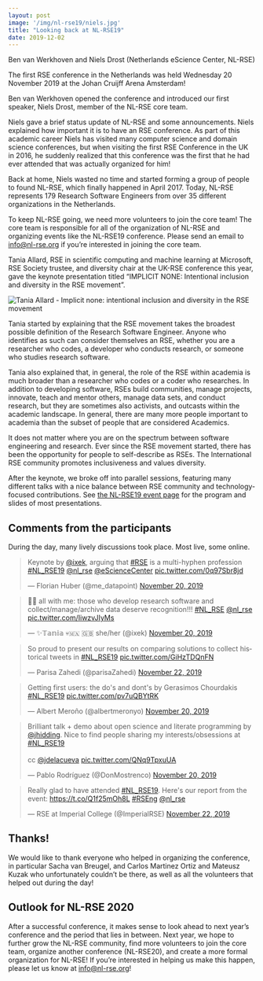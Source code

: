 ```yaml
---
layout: post
image: '/img/nl-rse19/niels.jpg'
title: "Looking back at NL-RSE19"
date: 2019-12-02
---
```


Ben van Werkhoven and Niels Drost (Netherlands eScience Center, NL-RSE)

The first RSE conference in the Netherlands was held Wednesday 20 November 2019 at the Johan Cruijff Arena Amsterdam!

<!--break-->

Ben van Werkhoven opened the conference and introduced our first speaker, Niels Drost, member of the NL-RSE core team.

Niels gave a brief status update of NL-RSE and some announcements. Niels explained how important it is to have an RSE conference. As part of this academic career Niels has visited many computer science and domain science conferences, but when visiting the first RSE Conference in the UK in 2016, he suddenly realized that this conference was the first that he had ever attended that was actually organized for him!

Back at home, Niels wasted no time and started forming a group of people to found NL-RSE, which finally happened in April 2017. Today, NL-RSE represents 179 Research Software Engineers from over 35 different organizations in the Netherlands.

To keep NL-RSE going, we need more volunteers to join the core team! The core team is responsible for all of the organization of NL-RSE and organizing events like the NL-RSE19 conference. Please send an email to info@nl-rse.org if you’re interested in joining the core team.

Tania Allard, RSE in scientific computing and machine learning at Microsoft, RSE Society trustee, and diversity chair at the UK-RSE conference this year, gave the keynote presentation titled “IMPLICIT NONE: Intentional inclusion and diversity in the RSE movement”.

![Tania Allard - Implicit none: intentional inclusion and diversity in the RSE movement](/img/nl-rse19/tania-title-slide.png)

Tania started by explaining that the RSE movement takes the broadest possible definition of the Research Software Engineer. Anyone who identifies as such can consider themselves an RSE, whether you are a researcher who codes, a developer who conducts research, or someone who studies research software.

Tania also explained that, in general, the role of the RSE within academia is much broader than a researcher who codes or a coder who researches. In addition to developing software, RSEs build communities, manage projects, innovate, teach and mentor others, manage data sets, and conduct research, but they are sometimes also activists, and outcasts within the academic landscape. In general, there are many more people important to academia than the subset of people that are considered Academics.

It does not matter where you are on the spectrum between software engineering and research. Ever since the RSE movement started, there has been the opportunity for people to self-describe as RSEs. The International RSE community promotes inclusiveness and values diversity.

After the keynote, we broke off into parallel sessions, featuring many different talks with a nice balance between RSE community and technology-focused contributions. See [the NL-RSE19 event page](/events/nl-rse19) for the program and slides of most presentations.

## Comments from the participants

During the day, many lively discussions took place. Most live, some online.

<!---- [TWITTER MENTIONS]  ---->

<blockquote class="twitter-tweet"><p lang="en" dir="ltr">Keynote by <a href="https://twitter.com/ixek?ref_src=twsrc%5Etfw">@ixek</a>, arguing that <a href="https://twitter.com/hashtag/RSE?src=hash&amp;ref_src=twsrc%5Etfw">#RSE</a> is a multi-hyphen profession <a href="https://twitter.com/hashtag/NL_RSE19?src=hash&amp;ref_src=twsrc%5Etfw">#NL_RSE19</a> <a href="https://twitter.com/nl_rse?ref_src=twsrc%5Etfw">@nl_rse</a> <a href="https://twitter.com/eScienceCenter?ref_src=twsrc%5Etfw">@eScienceCenter</a> <a href="https://t.co/0q97Sbr8jd">pic.twitter.com/0q97Sbr8jd</a></p>&mdash; Florian Huber (@me_datapoint) <a href="https://twitter.com/me_datapoint/status/1197080239094018049?ref_src=twsrc%5Etfw">November 20, 2019</a></blockquote> <script async src="https://platform.twitter.com/widgets.js" charset="utf-8"></script>

<blockquote class="twitter-tweet"><p lang="en" dir="ltr">📢📢 all with me: those who develop research software and collect/manage/archive data deserve recognition!!! <a href="https://twitter.com/hashtag/NL_RSE?src=hash&amp;ref_src=twsrc%5Etfw">#NL_RSE</a> <a href="https://twitter.com/nl_rse?ref_src=twsrc%5Etfw">@nl_rse</a> <a href="https://t.co/IiwzvJIyMs">pic.twitter.com/IiwzvJIyMs</a></p>&mdash; ✨𝕋𝕒𝕟𝕚𝕒 💀🇲🇽 🇬🇧 she/her (@ixek) <a href="https://twitter.com/ixek/status/1197089358324486144?ref_src=twsrc%5Etfw">November 20, 2019</a></blockquote> <script async src="https://platform.twitter.com/widgets.js" charset="utf-8"></script>

<blockquote class="twitter-tweet"><p lang="en" dir="ltr">So proud to present our results on comparing solutions to collect historical tweets in <a href="https://twitter.com/hashtag/NL_RSE19?src=hash&amp;ref_src=twsrc%5Etfw">#NL_RSE19</a> <a href="https://t.co/GiHzTDQnFN">pic.twitter.com/GiHzTDQnFN</a></p>&mdash; Parisa Zahedi (@parisaZahedi) <a href="https://twitter.com/parisaZahedi/status/1197864354051432448?ref_src=twsrc%5Etfw">November 22, 2019</a></blockquote> <script async src="https://platform.twitter.com/widgets.js" charset="utf-8"></script>

<blockquote class="twitter-tweet"><p lang="en" dir="ltr">Getting first users: the do&#39;s and dont&#39;s by Gerasimos Chourdakis <a href="https://twitter.com/hashtag/NL_RSE19?src=hash&amp;ref_src=twsrc%5Etfw">#NL_RSE19</a> <a href="https://t.co/pv7uQBYtRK">pic.twitter.com/pv7uQBYtRK</a></p>&mdash; Albert Meroño (@albertmeronyo) <a href="https://twitter.com/albertmeronyo/status/1197107091791601664?ref_src=twsrc%5Etfw">November 20, 2019</a></blockquote> <script async src="https://platform.twitter.com/widgets.js" charset="utf-8"></script>

<blockquote class="twitter-tweet"><p lang="en" dir="ltr">Brilliant talk + demo about open science and literate programming by <a href="https://twitter.com/jhidding?ref_src=twsrc%5Etfw">@jhidding</a>. Nice to find people sharing my interests/obsessions at <a href="https://twitter.com/hashtag/NL_RSE19?src=hash&amp;ref_src=twsrc%5Etfw">#NL_RSE19</a><br><br>cc <a href="https://twitter.com/jdelacueva?ref_src=twsrc%5Etfw">@jdelacueva</a> <a href="https://t.co/QNq9TpxuUA">pic.twitter.com/QNq9TpxuUA</a></p>&mdash; Pablo Rodríguez (@DonMostrenco) <a href="https://twitter.com/DonMostrenco/status/1197108851306356736?ref_src=twsrc%5Etfw">November 20, 2019</a></blockquote> <script async src="https://platform.twitter.com/widgets.js" charset="utf-8"></script>

<blockquote class="twitter-tweet"><p lang="en" dir="ltr">Really glad to have attended <a href="https://twitter.com/hashtag/NL_RSE19?src=hash&amp;ref_src=twsrc%5Etfw">#NL_RSE19</a>. Here&#39;s our report from the event: <a href="https://t.co/Q1f25mOh8L">https://t.co/Q1f25mOh8L</a> <a href="https://twitter.com/hashtag/RSEng?src=hash&amp;ref_src=twsrc%5Etfw">#RSEng</a> <a href="https://twitter.com/nl_rse?ref_src=twsrc%5Etfw">@nl_rse</a></p>&mdash; RSE at Imperial College (@ImperialRSE) <a href="https://twitter.com/ImperialRSE/status/1197829788817412101?ref_src=twsrc%5Etfw">November 22, 2019</a></blockquote> <script async src="https://platform.twitter.com/widgets.js" charset="utf-8"></script>

## Thanks!

We would like to thank everyone who helped in organizing the conference, in particular Sacha van Breugel, and Carlos Martinez Ortiz and Mateusz Kuzak who unfortunately couldn’t be there, as well as all the volunteers that helped out during the day!

## Outlook for NL-RSE 2020

After a successful conference, it makes sense to look ahead to next year’s conference and the period that lies in between. Next year, we hope to further grow the NL-RSE community, find more volunteers to join the core team, organize another conference (NL-RSE20), and create a more formal organization for NL-RSE! If you’re interested in helping us make this happen, please let us know at [info@nl-rse.org](mailto:info@nl-rse.org)!
